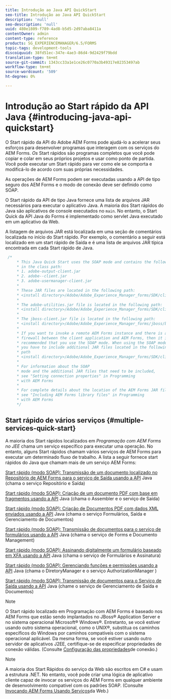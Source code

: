 ```yaml
---
title: Introdução ao Java API QuickStart
seo-title: Introdução ao Java API QuickStart
description: 'null'
seo-description: 'null'
uuid: 480e1809-f789-4ad8-b5d5-2d97aba8411a
contentOwner: admin
content-type: reference
products: SG_EXPERIENCEMANAGER/6.5/FORMS
topic-tags: development-tools
discoiquuid: 38fd51ec-347e-4ae3-86d4-9d2429f79bdd
translation-type: tm+mt
source-git-commit: 1343cc33a1e1ce26c0770a3b49317e82353497ab
workflow-type: tm+mt
source-wordcount: '509'
ht-degree: 0%

---
```



# Introdução ao Start rápido da API Java {#introducing-java-api-quickstart}

O Start rápido da API do Adobe AEM Forms pode ajudá-lo a acelerar seus esforços para desenvolver programas que interagem com os serviços do AEM Forms. *Os* Start rápidos são programas completos que você pode copiar e colar em seus próprios projetos e usar como ponto de partida. Você pode executar um Start rápido para ver como ele se comporta e modificá-lo de acordo com suas próprias necessidades.

As operações de AEM Forms podem ser executadas usando a API de tipo seguro dos AEM Forms e o modo de conexão deve ser definido como SOAP.

O Start rápido da API de tipo Java fornece uma lista de arquivos JAR necessários para executar o aplicativo Java. A maioria dos Start rápidos do Java são aplicativos de console executados no `main`. No entanto, o Start Quick da API Java do Forms é implementado como servlet Java executado em um aplicativo da Web.

A listagem de arquivos JAR está localizada em uma seção de comentários localizada no início do Start rápido. Por exemplo, o comentário a seguir está localizado em um start rápido de Saída e é uma lista de arquivos JAR típica encontrada em cada Start rápido de Java.

```java
 /*
     * This Java Quick Start uses the SOAP mode and contains the following JAR files
     * in the class path:
     * 1. adobe-output-client.jar
     * 2. adobe--client.jar
     * 3. adobe-usermanager-client.jar
     *
     * These JAR files are located in the following path:
     * <install directory>/Adobe/Adobe_Experience_Manager_forms/SDK/client-libs/common
     *
     * The adobe-utilities.jar file is located in the following path:
     * <install directory>/Adobe/Adobe_Experience_Manager_forms/SDK/client-libs/jboss
     *
     * The jboss-client.jar file is located in the following path:
     * <install directory>/Adobe/Adobe_Experience_Manager_forms/jboss/bin/client
     *
     * If you want to invoke a remote AEM Forms instance and there is a
     * firewall between the client application and AEM Forms, then it is
     * recommended that you use the SOAP mode. When using the SOAP mode,
     * you have to include additional JAR files located in the following
     * path
     * <install directory>/Adobe/Adobe_Experience_Manager_forms/SDK/client-libs/thirdparty
     *
     * For information about the SOAP
     * mode and the additional JAR files that need to be included,
     * see "Setting connection properties" in Programming
     * with AEM Forms
     *
     * For complete details about the location of the AEM Forms JAR files,
     * see "Including AEM Forms library files" in Programming
     * with AEM Forms
     */
```

## Start rápido de vários serviços {#multiple-services-quick-start}

A maioria dos Start rápidos localizados em *Programação com AEM Forms no JEE* chama um serviço específico para executar uma operação. No entanto, alguns Start rápidos chamam vários serviços de AEM Forms para executar um determinado fluxo de trabalho. A lista a seguir fornece start rápidos do Java que chamam mais de um serviço AEM Forms:

[Start rápido (modo SOAP): Transmissão de um documento localizado no Repositório de AEM Forms para o serviço de Saída usando a API](/help/forms/developing/output-service-java-api-quick.md#quick-start-soap-mode-passing-a-document-located-in-the-repository-to-the-output-service-using-the-java-api) Java (chama o serviço Repositório e Saída)

[Start rápido (modo SOAP): Criação de um documento PDF com base em fragmentos usando a API](/help/forms/developing/output-service-java-api-quick.md#quick-start-soap-mode-creating-a-pdf-document-based-on-fragments-using-the-java-api) Java (chama o Assembler e o serviço de Saída)

[Start rápido (modo SOAP): Criação de Documentos PDF com dados XML enviados usando a API](/help/forms/developing/forms-service-api-quick-starts.md#quick-start-soap-mode-creating-pdf-documents-with-submitted-xml-data-using-the-java-api) Java (chama o serviço Formulários, Saída e Gerenciamento de Documentos)

[Start rápido (modo SOAP): Transmissão de documentos para o serviço de formulários usando a API](/help/forms/developing/forms-service-api-quick-starts.md#quick-start-soap-mode-passing-documents-to-the-forms-service-using-the-java-api) Java (chama o serviço de Forms e Documento Management)

[Start rápido (modo SOAP): Assinando digitalmente um formulário baseado em XFA usando a API](/help/forms/developing/signature-service-java-api-quick.md#quick-start-soap-mode-digitally-signing-a-xfa-based-form-using-the-java-api) Java (chama o serviço de Formulários e Assinatura)

[Start rápido (modo SOAP): Gerenciando funções e permissões usando a API](/help/forms/developing/user-manager-java-api-quick.md#quick-start-soap-mode-managing-roles-and-permissions-using-the-java-api) Java (chama o DiretoryManager e o serviço AuthorizationManager )

[Start rápido (modo SOAP): Transmissão de documentos para o Serviço de Saída usando a API](/help/forms/developing/output-service-java-api-quick.md#quick-start-soap-mode-passing-documents-to-the-output-service-using-the-java-api) Java (chame o serviço de Gerenciamento de Saída e Documentos)

>[!NOTE]
>
>O Start rápido localizado em Programação com AEM Forms é baseado nos AEM Forms que estão sendo implantados no JBoss® Application Server e no sistema operacional Microsoft® Windows®. Entretanto, se você estiver usando outro sistema operacional, como o UNIX®, substitua os caminhos específicos do Windows por caminhos compatíveis com o sistema operacional aplicável. Da mesma forma, se você estiver usando outro servidor de aplicativos J2EE, certifique-se de especificar propriedades de conexão válidas. (Consulte [Configuração das propriedades](/help/forms/developing/invoking-aem-forms-using-java.md#setting-connection-properties)de conexão.)

>[!NOTE]
>
>A maioria dos Start Rápidos do serviço da Web são escritos em C# e usam a estrutura .NET. No entanto, você pode criar uma lógica de aplicativo cliente capaz de invocar os serviços do AEM Forms em qualquer ambiente de desenvolvimento compatível com os padrões SOAP. (Consulte [Invocando AEM Forms Usando Serviços](/help/forms/developing/invoking-aem-forms-using-web.md#invoking-aem-forms-using-web-services)da Web.)

